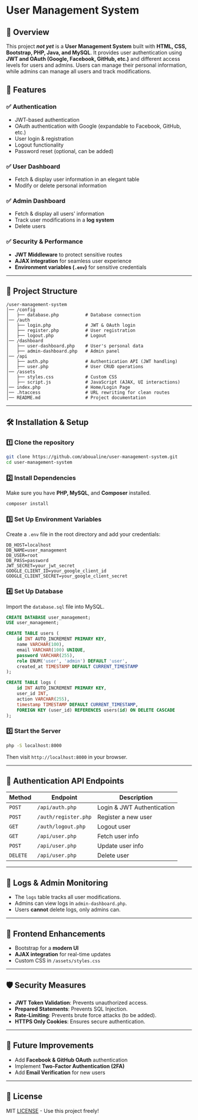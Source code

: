 # User Management System

## 📌 Overview
This project ***not yet*** is a **User Management System** built with **HTML, CSS, Bootstrap, PHP, Java, and MySQL**. It provides user authentication using **JWT and OAuth (Google, Facebook, GitHub, etc.)** and different access levels for users and admins. Users can manage their personal information, while admins can manage all users and track modifications.

## 🚀 Features
### ✅ Authentication
- JWT-based authentication
- OAuth authentication with Google (expandable to Facebook, GitHub, etc.)
- User login & registration
- Logout functionality
- Password reset (optional, can be added)

### ✅ User Dashboard
- Fetch & display user information in an elegant table
- Modify or delete personal information

### ✅ Admin Dashboard
- Fetch & display all users' information
- Track user modifications in a **log system**
- Delete users

### ✅ Security & Performance
- **JWT Middleware** to protect sensitive routes
- **AJAX integration** for seamless user experience
- **Environment variables (`.env`)** for sensitive credentials

---

## 📂 Project Structure
```
/user-management-system
│── /config
│   ├── database.php          # Database connection
│── /auth
│   ├── login.php             # JWT & OAuth login
│   ├── register.php          # User registration
│   ├── logout.php            # Logout
│── /dashboard
│   ├── user-dashboard.php    # User's personal data
│   ├── admin-dashboard.php   # Admin panel
│── /api
│   ├── auth.php              # Authentication API (JWT handling)
│   ├── user.php              # User CRUD operations
│── /assets
│   ├── styles.css            # Custom CSS
│   ├── script.js             # JavaScript (AJAX, UI interactions)
│── index.php                 # Home/Login Page
│── .htaccess                 # URL rewriting for clean routes
│── README.md                 # Project documentation
```

---

## 🛠️ Installation & Setup
### 1️⃣ Clone the repository
```bash
git clone https://github.com/aboualine/user-management-system.git
cd user-management-system
```

### 2️⃣ Install Dependencies
Make sure you have **PHP, MySQL**, and **Composer** installed.
```bash
composer install
```

### 3️⃣ Set Up Environment Variables
Create a `.env` file in the root directory and add your credentials:
```
DB_HOST=localhost
DB_NAME=user_management
DB_USER=root
DB_PASS=password
JWT_SECRET=your_jwt_secret
GOOGLE_CLIENT_ID=your_google_client_id
GOOGLE_CLIENT_SECRET=your_google_client_secret
```

### 4️⃣ Set Up Database
Import the `database.sql` file into MySQL.
```sql
CREATE DATABASE user_management;
USE user_management;

CREATE TABLE users (
    id INT AUTO_INCREMENT PRIMARY KEY,
    name VARCHAR(100),
    email VARCHAR(100) UNIQUE,
    password VARCHAR(255),
    role ENUM('user', 'admin') DEFAULT 'user',
    created_at TIMESTAMP DEFAULT CURRENT_TIMESTAMP
);

CREATE TABLE logs (
    id INT AUTO_INCREMENT PRIMARY KEY,
    user_id INT,
    action VARCHAR(255),
    timestamp TIMESTAMP DEFAULT CURRENT_TIMESTAMP,
    FOREIGN KEY (user_id) REFERENCES users(id) ON DELETE CASCADE
);
```

### 5️⃣ Start the Server
```bash
php -S localhost:8000
```
Then visit `http://localhost:8000` in your browser.

---

## 🔑 Authentication API Endpoints
| Method | Endpoint          | Description |
|--------|------------------|-------------|
| `POST` | `/api/auth.php`  | Login & JWT Authentication |
| `POST` | `/auth/register.php` | Register a new user |
| `GET`  | `/auth/logout.php`   | Logout user |
| `GET`  | `/api/user.php`  | Fetch user info |
| `POST` | `/api/user.php`  | Update user info |
| `DELETE` | `/api/user.php` | Delete user |

---

## 📜 Logs & Admin Monitoring
- The `logs` table tracks all user modifications.
- Admins can view logs in `admin-dashboard.php`.
- Users **cannot** delete logs, only admins can.

---

## 🎨 Frontend Enhancements
- Bootstrap for a **modern UI**
- **AJAX integration** for real-time updates
- Custom CSS in `/assets/styles.css`

---

## 🛡 Security Measures
- **JWT Token Validation**: Prevents unauthorized access.
- **Prepared Statements**: Prevents SQL Injection.
- **Rate-Limiting**: Prevents brute force attacks (to be added).
- **HTTPS Only Cookies**: Ensures secure authentication.

---

## 🚀 Future Improvements
- Add **Facebook & GitHub OAuth** authentication
- Implement **Two-Factor Authentication (2FA)**
- Add **Email Verification** for new users

---


## 📄 License
MIT [LICENSE](LICENSE) - Use this project freely!

